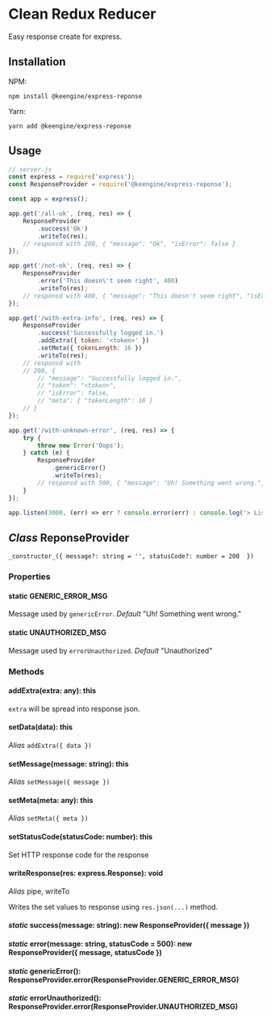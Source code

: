 # Clean Redux Reducer

Easy response create for express.

## Installation

NPM:
```
npm install @keengine/express-reponse
```

Yarn:
```
yarn add @keengine/express-reponse
```

## Usage

```js
// server.js
const express = require('express');
const ResponseProvider = require('@keengine/express-reponse');

const app = express();

app.get('/all-ok', (req, res) => {
	ResponseProvider
		.success('Ok')
		.writeTo(res);
	// responsd with 200, { "message": "Ok", "isError": false }
});

app.get('/not-ok', (req, res) => {
	ResponseProvider
		.error('This doesn\'t seem right', 400)
		.writeTo(res);
	// responsd with 400, { "message": "This doesn't seem right", "isError": true }
});

app.get('/with-extra-info', (req, res) => {
	ResponseProvider
		.success('Successfully logged in.')
		.addExtra({ token: '<token>' })
		.setMeta({ tokenLength: 16 })
		.writeTo(res);
	// responsd with
	// 200, {
		// "message": "Successfully logged in.",
		// "token": "<token>",
		// "isError": false,
		// "meta": { "tokenLength": 16 }
	// }
});

app.get('/with-unknown-error', (req, res) => {
	try {
		throw new Error('Oops');
	} catch (e) {
		ResponseProvider
			.genericError()
			.writeTo(res);
		// responsd with 500, { "message": "Uh! Something went wrong.", "isError": true }
	}
});

app.listen(3000, (err) => err ? console.error(err) : console.log('> Listening at 3000'));

```

## _Class_ ReponseProvider

`_constructor_({ message?: string = '', statusCode?: number = 200  })`

### Properties

#### static GENERIC_ERROR_MSG

Message used by `genericError`.
_Default_ "Uh! Something went wrong."

#### static UNAUTHORIZED_MSG

Message used by `errorUnauthorized`.
_Default_ "Unauthorized"

### Methods

#### addExtra(extra: any): this

`extra` will be spread into response json.

#### setData(data): this

_Alias_ `addExtra({ data })`

#### setMessage(message: string): this

_Alias_ `setMessage({ message })`

#### setMeta(meta: any): this

_Alias_ `setMeta({ meta })`

#### setStatusCode(statusCode: number): this

Set HTTP response code for the response

#### writeResponse(res: express.Response): void

_Alias_ pipe, writeTo

Writes the set values to response using `res.json(...)` method.

#### _static_ success(message: string): new ResponseProvider({ message })

#### _static_ error(message: string, statusCode = 500): new ResponseProvider({ message, statusCode })

#### _static_ genericError(): ResponseProvider.error(ResponseProvider.GENERIC_ERROR_MSG)

#### _static_ errorUnauthorized(): ResponseProvider.error(ResponseProvider.UNAUTHORIZED_MSG)
